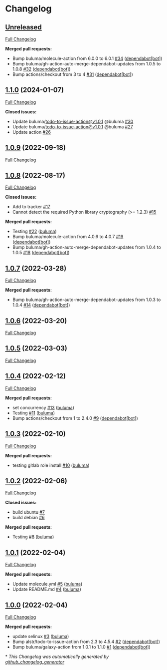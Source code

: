# Changelog

## [Unreleased](https://github.com/buluma/ansible-role-httpd/tree/HEAD)

[Full Changelog](https://github.com/buluma/ansible-role-httpd/compare/1.1.0...HEAD)

**Merged pull requests:**

- Bump buluma/molecule-action from 6.0.0 to 6.0.1 [\#34](https://github.com/buluma/ansible-role-httpd/pull/34) ([dependabot[bot]](https://github.com/apps/dependabot))
- Bump buluma/gh-action-auto-merge-dependabot-updates from 1.0.5 to 1.0.8 [\#32](https://github.com/buluma/ansible-role-httpd/pull/32) ([dependabot[bot]](https://github.com/apps/dependabot))
- Bump actions/checkout from 3 to 4 [\#31](https://github.com/buluma/ansible-role-httpd/pull/31) ([dependabot[bot]](https://github.com/apps/dependabot))

## [1.1.0](https://github.com/buluma/ansible-role-httpd/tree/1.1.0) (2024-01-07)

[Full Changelog](https://github.com/buluma/ansible-role-httpd/compare/1.0.9...1.1.0)

**Closed issues:**

- Update buluma/todo-to-issue-action@v1.0.1 @buluma [\#30](https://github.com/buluma/ansible-role-httpd/issues/30)
- Update buluma/todo-to-issue-action@v1.0.1 @buluma [\#27](https://github.com/buluma/ansible-role-httpd/issues/27)
- Update action [\#26](https://github.com/buluma/ansible-role-httpd/issues/26)

## [1.0.9](https://github.com/buluma/ansible-role-httpd/tree/1.0.9) (2022-09-18)

[Full Changelog](https://github.com/buluma/ansible-role-httpd/compare/1.0.8...1.0.9)

## [1.0.8](https://github.com/buluma/ansible-role-httpd/tree/1.0.8) (2022-08-17)

[Full Changelog](https://github.com/buluma/ansible-role-httpd/compare/1.0.7...1.0.8)

**Closed issues:**

- Add to tracker [\#17](https://github.com/buluma/ansible-role-httpd/issues/17)
- Cannot detect the required Python library cryptography \(\>= 1.2.3\) [\#15](https://github.com/buluma/ansible-role-httpd/issues/15)

**Merged pull requests:**

- Testing [\#22](https://github.com/buluma/ansible-role-httpd/pull/22) ([buluma](https://github.com/buluma))
- Bump buluma/molecule-action from 4.0.6 to 4.0.7 [\#19](https://github.com/buluma/ansible-role-httpd/pull/19) ([dependabot[bot]](https://github.com/apps/dependabot))
- Bump buluma/gh-action-auto-merge-dependabot-updates from 1.0.4 to 1.0.5 [\#18](https://github.com/buluma/ansible-role-httpd/pull/18) ([dependabot[bot]](https://github.com/apps/dependabot))

## [1.0.7](https://github.com/buluma/ansible-role-httpd/tree/1.0.7) (2022-03-28)

[Full Changelog](https://github.com/buluma/ansible-role-httpd/compare/1.0.6...1.0.7)

**Merged pull requests:**

- Bump buluma/gh-action-auto-merge-dependabot-updates from 1.0.3 to 1.0.4 [\#14](https://github.com/buluma/ansible-role-httpd/pull/14) ([dependabot[bot]](https://github.com/apps/dependabot))

## [1.0.6](https://github.com/buluma/ansible-role-httpd/tree/1.0.6) (2022-03-20)

[Full Changelog](https://github.com/buluma/ansible-role-httpd/compare/1.0.5...1.0.6)

## [1.0.5](https://github.com/buluma/ansible-role-httpd/tree/1.0.5) (2022-03-03)

[Full Changelog](https://github.com/buluma/ansible-role-httpd/compare/1.0.4...1.0.5)

## [1.0.4](https://github.com/buluma/ansible-role-httpd/tree/1.0.4) (2022-02-12)

[Full Changelog](https://github.com/buluma/ansible-role-httpd/compare/1.0.3...1.0.4)

**Merged pull requests:**

- set concurrency [\#13](https://github.com/buluma/ansible-role-httpd/pull/13) ([buluma](https://github.com/buluma))
- Testing [\#11](https://github.com/buluma/ansible-role-httpd/pull/11) ([buluma](https://github.com/buluma))
- Bump actions/checkout from 1 to 2.4.0 [\#9](https://github.com/buluma/ansible-role-httpd/pull/9) ([dependabot[bot]](https://github.com/apps/dependabot))

## [1.0.3](https://github.com/buluma/ansible-role-httpd/tree/1.0.3) (2022-02-10)

[Full Changelog](https://github.com/buluma/ansible-role-httpd/compare/1.0.2...1.0.3)

**Merged pull requests:**

- testing gitlab role install [\#10](https://github.com/buluma/ansible-role-httpd/pull/10) ([buluma](https://github.com/buluma))

## [1.0.2](https://github.com/buluma/ansible-role-httpd/tree/1.0.2) (2022-02-06)

[Full Changelog](https://github.com/buluma/ansible-role-httpd/compare/1.0.1...1.0.2)

**Closed issues:**

- build ubuntu [\#7](https://github.com/buluma/ansible-role-httpd/issues/7)
- build debian [\#6](https://github.com/buluma/ansible-role-httpd/issues/6)

**Merged pull requests:**

- Testing [\#8](https://github.com/buluma/ansible-role-httpd/pull/8) ([buluma](https://github.com/buluma))

## [1.0.1](https://github.com/buluma/ansible-role-httpd/tree/1.0.1) (2022-02-04)

[Full Changelog](https://github.com/buluma/ansible-role-httpd/compare/1.0.0...1.0.1)

**Merged pull requests:**

- Update molecule.yml [\#5](https://github.com/buluma/ansible-role-httpd/pull/5) ([buluma](https://github.com/buluma))
- Update README.md [\#4](https://github.com/buluma/ansible-role-httpd/pull/4) ([buluma](https://github.com/buluma))

## [1.0.0](https://github.com/buluma/ansible-role-httpd/tree/1.0.0) (2022-02-04)

[Full Changelog](https://github.com/buluma/ansible-role-httpd/compare/c58aa3fb4ec1ef3daeee5210842bb84de4729338...1.0.0)

**Merged pull requests:**

- update selinux [\#3](https://github.com/buluma/ansible-role-httpd/pull/3) ([buluma](https://github.com/buluma))
- Bump alstr/todo-to-issue-action from 2.3 to 4.5.4 [\#2](https://github.com/buluma/ansible-role-httpd/pull/2) ([dependabot[bot]](https://github.com/apps/dependabot))
- Bump buluma/galaxy-action from 1.0.1 to 1.1.0 [\#1](https://github.com/buluma/ansible-role-httpd/pull/1) ([dependabot[bot]](https://github.com/apps/dependabot))



\* *This Changelog was automatically generated by [github_changelog_generator](https://github.com/github-changelog-generator/github-changelog-generator)*
